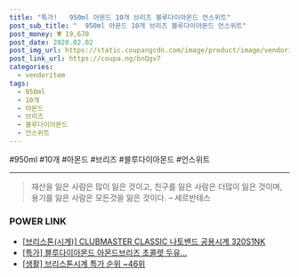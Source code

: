 ```yaml
--- 
title: "특가!   950ml 아몬드 10개 브리즈 블루다이아몬드 언스위트" 
post_sub_title: "  950ml 아몬드 10개 브리즈 블루다이아몬드 언스위트" 
post_money: ₩ 19,670 
post_date: 2020.02.02 
post_img_url: https://static.coupangcdn.com/image/product/image/vendoritem/2019/01/28/3006266834/23d920af-b1fe-48d1-a87d-7d29418c522a.jpg 
post_link_url: https://coupa.ng/bnQgv7 
categories: 
  - vendoritem 
tags: 
  - 950ml 
  - 10개 
  - 아몬드 
  - 브리즈 
  - 블루다이아몬드 
  - 언스위트 
--- 
```

  #950ml #10개 #아몬드 #브리즈 #블루다이아몬드 #언스위트 
<hr> 

> 재산을 잃은 사람은 많이 잃은 것이고, 친구를 잃은 사람은 더많이 잃은 것이며, 용기를 잃은 사람은 모든것을 잃은 것이다. – 세르반테스 


### POWER LINK

* <a href="https://blog.naver.com/an0733/221784924707" target="_blank">[브리스톤(시계)] CLUBMASTER CLASSIC 나토밴드 공용시계 320S1NK</a>
* <a href="https://blog.naver.com/an0733/221793104702" target="_blank">[특가] 블루다이아몬드 아몬드브리즈 초콜렛 두유...</a>
* <a href="https://blog.naver.com/sakai111/221784269885" target="_blank"> [생활] 브리스톤시계 특가 순위 ~46위</a>
